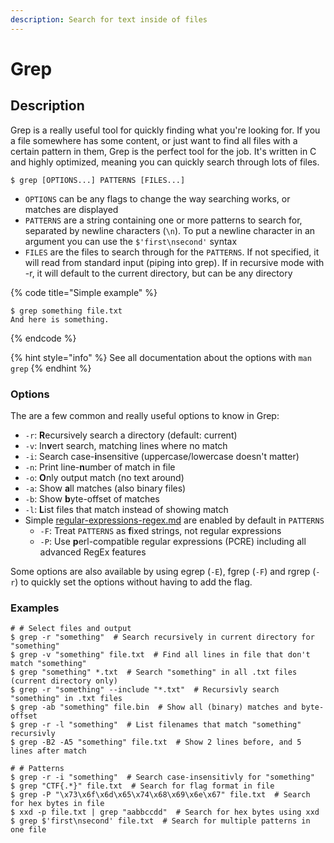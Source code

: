 ```yaml
---
description: Search for text inside of files
---
```


# Grep

## Description

Grep is a really useful tool for quickly finding what you're looking for. If you a file somewhere has some content, or just want to find all files with a certain pattern in them, Grep is the perfect tool for the job. It's written in C and highly optimized, meaning you can quickly search through lots of files.&#x20;

```shell-session
$ grep [OPTIONS...] PATTERNS [FILES...]
```

* `OPTIONS` can be any flags to change the way searching works, or matches are displayed
* `PATTERNS` are a string containing one or more patterns to search for, separated by newline characters (`\n`). To put a newline character in an argument you can use the `$'first\nsecond'` syntax
* `FILES` are the files to search through for the `PATTERNS`. If not specified, it will read from standard input (piping into grep). If in recursive mode with -r, it will default to the current directory, but can be any directory

{% code title="Simple example" %}
```shell-session
$ grep something file.txt
And here is something.
```
{% endcode %}

{% hint style="info" %}
See all documentation about the options with `man grep`
{% endhint %}

### Options

The are a few common and really useful options to know in Grep:

* `-r`: **R**ecursively search a directory (default: current)
* `-v`: In**v**ert search, matching lines where no match
* `-i`: Search case-**i**nsensitive (uppercase/lowercase doesn't matter)
* `-n`: Print line-**n**umber of match in file
* `-o`: **O**nly output match (no text around)
* `-a`: Show **a**ll matches (also binary files)
* `-b`: Show **b**yte-offset of matches
* `-l`: **L**ist files that match instead of showing match
* Simple [regular-expressions-regex.md](../languages/regular-expressions-regex.md "mention") are enabled by default in `PATTERNS`
  * `-F`: Treat `PATTERNS` as **f**ixed strings, not regular expressions
  * `-P`: Use **p**erl-compatible regular expressions (PCRE) including all advanced RegEx features

Some options are also available by using egrep (`-E`), fgrep (`-F`) and rgrep (`-r`) to quickly set the options without having to add the flag.&#x20;

### Examples

```shell-session
# # Select files and output
$ grep -r "something"  # Search recursively in current directory for "something"
$ grep -v "something" file.txt  # Find all lines in file that don't match "something"
$ grep "something" *.txt  # Search "something" in all .txt files (current directory only)
$ grep -r "something" --include "*.txt"  # Recursivly search "something" in .txt files
$ grep -ab "something" file.bin  # Show all (binary) matches and byte-offset
$ grep -r -l "something"  # List filenames that match "something" recursivly
$ grep -B2 -A5 "something" file.txt  # Show 2 lines before, and 5 lines after match

# # Patterns
$ grep -r -i "something"  # Search case-insensitivly for "something"
$ grep "CTF{.*}" file.txt  # Search for flag format in file
$ grep -P "\x73\x6f\x6d\x65\x74\x68\x69\x6e\x67" file.txt  # Search for hex bytes in file
$ xxd -p file.txt | grep "aabbccdd"  # Search for hex bytes using xxd
$ grep $'first\nsecond' file.txt  # Search for multiple patterns in one file
```

